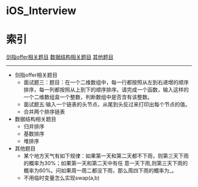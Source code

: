 # iOS_Interview
# 索引
[剑指offer相关题目](https://github.com/callmeliujian/iOS_Interview/blob/master/剑指offer题目.md)
[数据结构相关题目](https://github.com/callmeliujian/iOS_Interview/blob/master/数据结构相关.md)
[其他题目](https://github.com/callmeliujian/iOS_Interview/blob/master/其他题目.md)

- - -

- 剑指offer相关题目
  -  面试题三：题目：在一个二维数组中，每一行都按照从左到右递增的顺序排序，每一列都按照从上到下的顺序排序。请完成一个函数，输入这样的一个二维数组盒一个整数，判断数组中是否含有该整数。
	-  面试题五:输入一个链表的头节点，从尾到头反过来打印出每个节点的值。
	- 合并两个排序链表
- 数据结构相关题目
	- 归并排序
	- 基数排序
	- 堆排序
- 其他题目
	-  某个地方天气有如下规律：如果第一天和第二天都不下雨，则第三天下雨的概率为30%；如果第一天和第二天中有任 意一天下雨,则第三天下雨的概率为60%。问如果周一周二都没下雨，那么周四下雨的概率为_。
	-  不用临时变量怎么实现swap(a,b)


